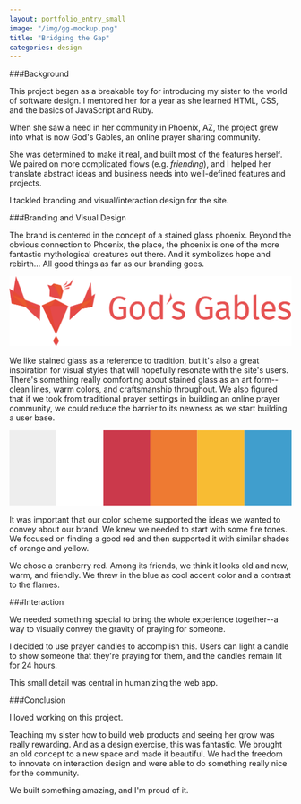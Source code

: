 ```yaml
---
layout: portfolio_entry_small
image: "/img/gg-mockup.png"
title: "Bridging the Gap"
categories: design
---
```


###Background

This project began as a breakable toy for introducing my sister to the
world of software design. I mentored her for a year as she learned HTML, CSS,
and the basics of JavaScript and Ruby.

When she saw a need in her community in Phoenix, AZ, the project grew into what
is now God's Gables, an online prayer sharing community.

She was determined to make it real, and built most of the features herself. We
paired on more complicated flows (e.g. *friending*), and I helped her translate
abstract ideas and business needs into well-defined features and projects.

I tackled branding and visual/interaction design for the site.

###Branding and Visual Design

The brand is centered in the concept of a stained glass phoenix. Beyond the obvious
connection to Phoenix, the place, the phoenix is one of the more fantastic
mythological creatures out there.  And it symbolizes hope and rebirth... All good
things as far as our branding goes.

![Logo](/img/gg-logo.png)

We like stained glass as a reference to tradition, but it's also a
great inspiration for visual styles that will hopefully resonate with the site's
users. There's something really comforting about stained glass as an art
form--clean lines, warm colors, and craftsmanship throughout. We also figured that if we
took from traditional prayer settings in building an online prayer community, we
could reduce the barrier to its newness as we start building a user base.

![Color palette](/img/gg-colors.png)

It was important that our color scheme supported the ideas we wanted to convey
about our brand. We knew we needed to start with some fire tones. We focused
on finding a good red and then supported it with similar shades of orange
and yellow.

We chose a cranberry red. Among its friends, we think it looks old and
new, warm, and friendly. We threw in the blue as cool accent color and a contrast
to the flames.

###Interaction

We needed something special to bring the whole experience together--a way to visually
convey the gravity of praying for someone.

I decided to use prayer candles to accomplish this.  Users can light a candle to show
someone that they're praying for them, and the candles remain lit for 24 hours.

This small detail was central in humanizing the web app.

###Conclusion

I loved working on this project.

Teaching my sister how to build web products and seeing her grow was really rewarding.
And as a design exercise, this was fantastic.  We brought an old concept to a new
space and made it beautiful.  We had the freedom to innovate on interaction design and
were able to do something really nice for the community.

We built something amazing, and I'm proud of it.
